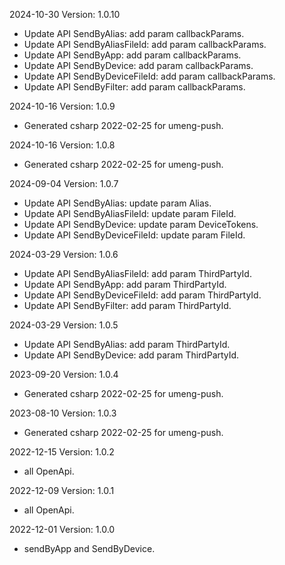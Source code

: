 2024-10-30 Version: 1.0.10
- Update API SendByAlias: add param callbackParams.
- Update API SendByAliasFileId: add param callbackParams.
- Update API SendByApp: add param callbackParams.
- Update API SendByDevice: add param callbackParams.
- Update API SendByDeviceFileId: add param callbackParams.
- Update API SendByFilter: add param callbackParams.


2024-10-16 Version: 1.0.9
- Generated csharp 2022-02-25 for umeng-push.

2024-10-16 Version: 1.0.8
- Generated csharp 2022-02-25 for umeng-push.

2024-09-04 Version: 1.0.7
- Update API SendByAlias: update param Alias.
- Update API SendByAliasFileId: update param FileId.
- Update API SendByDevice: update param DeviceTokens.
- Update API SendByDeviceFileId: update param FileId.


2024-03-29 Version: 1.0.6
- Update API SendByAliasFileId: add param ThirdPartyId.
- Update API SendByApp: add param ThirdPartyId.
- Update API SendByDeviceFileId: add param ThirdPartyId.
- Update API SendByFilter: add param ThirdPartyId.


2024-03-29 Version: 1.0.5
- Update API SendByAlias: add param ThirdPartyId.
- Update API SendByDevice: add param ThirdPartyId.


2023-09-20 Version: 1.0.4
- Generated csharp 2022-02-25 for umeng-push.

2023-08-10 Version: 1.0.3
- Generated csharp 2022-02-25 for umeng-push.

2022-12-15 Version: 1.0.2
- all OpenApi.

2022-12-09 Version: 1.0.1
- all OpenApi.

2022-12-01 Version: 1.0.0
- sendByApp and SendByDevice.

